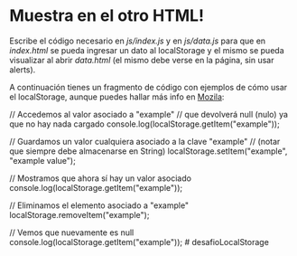 # Muestra en el otro HTML!

Escribe el código necesario en _js/index.js_ y en _js/data.js_ para que en _index.html_ se pueda ingresar un dato al localStorage y el mismo se pueda visualizar al abrir _data.html_ (el mismo debe verse en la página, sin usar alerts).

A continuación tienes un fragmento de código con ejemplos de cómo usar el localStorage, aunque puedes hallar más info en [Mozila](https://developer.mozilla.org/es/docs/Web/API/Window/localStorage):

// Accedemos al valor asociado a "example"
// que devolverá null (nulo) ya que no hay nada cargado
console.log(localStorage.getItem("example"));

// Guardamos un valor cualquiera asociado a la clave "example"
// (notar que siempre debe almacenarse en String)
localStorage.setItem("example", "example value");

// Mostramos que ahora sí hay un valor asociado
console.log(localStorage.getItem("example"));

// Eliminamos el elemento asociado a "example"
localStorage.removeItem("example");

// Vemos que nuevamente es null
console.log(localStorage.getItem("example"));
#   d e s a f i o L o c a l S t o r a g e  
 